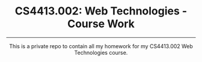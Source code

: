 <h1 align="center">CS4413.002: Web Technologies - Course Work</h1>
<hr>
<p align="center">
  This is a private repo to contain all my homework for my CS4413.002 Web Technologies course.
</p>
